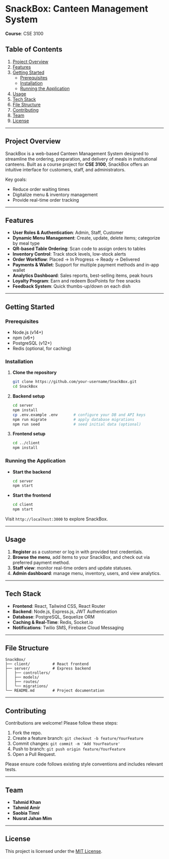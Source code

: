 # SnackBox: Canteen Management System

**Course**: CSE 3100

## Table of Contents

1. [Project Overview](#project-overview)
2. [Features](#features)
3. [Getting Started](#getting-started)
   - [Prerequisites](#prerequisites)
   - [Installation](#installation)
   - [Running the Application](#running-the-application)
4. [Usage](#usage)
5. [Tech Stack](#tech-stack)
6. [File Structure](#file-structure)
7. [Contributing](#contributing)
8. [Team](#team)
9. [License](#license)

---

## Project Overview

SnackBox is a web-based Canteen Management System designed to streamline the ordering, preparation, and delivery of meals in institutional canteens. Built as a course project for **CSE 3100**, SnackBox offers an intuitive interface for customers, staff, and administrators.

Key goals:

- Reduce order waiting times
- Digitalize menu & inventory management
- Provide real-time order tracking

---

## Features

- **User Roles & Authentication**: Admin, Staff, Customer
- **Dynamic Menu Management**: Create, update, delete items; categorize by meal type
- **QR-based Table Ordering**: Scan code to assign orders to tables
- **Inventory Control**: Track stock levels, low-stock alerts
- **Order Workflow**: Placed → In Progress → Ready → Delivered
- **Payments & Wallet**: Support for multiple payment methods and in-app wallet
- **Analytics Dashboard**: Sales reports, best-selling items, peak hours
- **Loyalty Program**: Earn and redeem BoxPoints for free snacks
- **Feedback System**: Quick thumbs-up/down on each dish

---

## Getting Started

### Prerequisites

- Node.js (v14+)
- npm (v6+)
- PostgreSQL (v12+)
- Redis (optional, for caching)

### Installation

1. **Clone the repository**
   ```bash
   git clone https://github.com/your-username/SnackBox.git
   cd SnackBox
   ```
2. **Backend setup**
   ```bash
   cd server
   npm install
   cp .env.example .env       # configure your DB and API keys
   npm run migrate            # apply database migrations
   npm run seed               # seed initial data (optional)
   ```
3. **Frontend setup**
   ```bash
   cd ../client
   npm install
   ```

### Running the Application

- **Start the backend**
  ```bash
  cd server
  npm start
  ```
- **Start the frontend**
  ```bash
  cd client
  npm start
  ```

Visit `http://localhost:3000` to explore SnackBox.

---

## Usage

1. **Register** as a customer or log in with provided test credentials.
2. **Browse the menu**, add items to your SnackBox, and check out via preferred payment method.
3. **Staff view**: monitor real-time orders and update statuses.
4. **Admin dashboard**: manage menu, inventory, users, and view analytics.

---

## Tech Stack

- **Frontend**: React, Tailwind CSS, React Router
- **Backend**: Node.js, Express.js, JWT Authentication
- **Database**: PostgreSQL, Sequelize ORM
- **Caching & Real-Time**: Redis, Socket.io
- **Notifications**: Twilio SMS, Firebase Cloud Messaging

---

## File Structure

```plaintext
SnackBox/
├── client/          # React frontend
├── server/          # Express backend
│   ├── controllers/
│   ├── models/
│   ├── routes/
│   └── migrations/
└── README.md        # Project documentation
```

---

## Contributing

Contributions are welcome! Please follow these steps:

1. Fork the repo.
2. Create a feature branch: `git checkout -b feature/YourFeature`
3. Commit changes: `git commit -m 'Add YourFeature'`
4. Push to branch: `git push origin feature/YourFeature`
5. Open a Pull Request.

Please ensure code follows existing style conventions and includes relevant tests.

---

## Team

- **Tahmid Khan**
- **Tahmid Amir**
- **Saobia Tinni**
- **Nusrat Jahan Mim**

---

## License

This project is licensed under the [MIT License](LICENSE).

